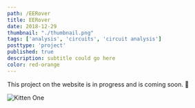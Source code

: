 ```yaml
---
path: /EERover
title: EERover
date: 2018-12-29
thumbnail: "./thumbnail.png"
tags: ['analysis', 'circuits', 'circuit analysis']
posttype: 'project'
published: true
description: subtitle could go here
color: red-orange
---
```


This project on the website is in progress and is coming soon.
<span aria-label="image">🤭</span>

![Kitten One](/thumbnail.png)